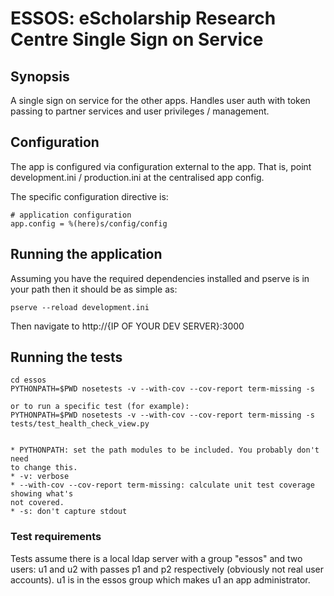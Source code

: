 # ESSOS: eScholarship Research Centre Single Sign on Service


## Synopsis

A single sign on service for the other apps. Handles user auth with token passing
to partner services and user privileges / management.

## Configuration

The app is configured via configuration external to the app. That is,
point development.ini / production.ini at the centralised app config.

The specific configuration directive is:

    # application configuration
    app.config = %(here)s/config/config

## Running the application

Assuming you have the required dependencies installed and pserve is in your path then it should be as simple as:

    pserve --reload development.ini

Then navigate to http://{IP OF YOUR DEV SERVER}:3000

## Running the tests
    cd essos
    PYTHONPATH=$PWD nosetests -v --with-cov --cov-report term-missing -s

    or to run a specific test (for example):
    PYTHONPATH=$PWD nosetests -v --with-cov --cov-report term-missing -s tests/test_health_check_view.py


    * PYTHONPATH: set the path modules to be included. You probably don't need
    to change this.
    * -v: verbose
    * --with-cov --cov-report term-missing: calculate unit test coverage showing what's
    not covered.
    * -s: don't capture stdout


### Test requirements
Tests assume there is a local ldap server with a group "essos" and two users: u1 and u2 with passes
p1 and p2 respectively (obviously not real user accounts). u1 is in the essos group which makes u1
an app administrator.

